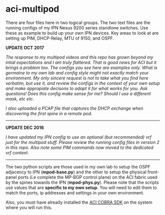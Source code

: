 # aci-multipod
<P>
There are four files here in two logical groups.   The two text files are the running configs of my IPN Nexus 9200 series standlone switches.  Use these as example to build up your own IPN devices.  Key areas to look at are setting up PIM, DHCP-Relay, MTU of 9150, and OSPF.
<P>
<B>UPDATE OCT 2017</B>
<P>
<I>The response to my multipod videos and this repo has grown beyond my intial expectations and I am truly flattered.  That is good news for ACI but it brings a problem too.  The configs you see here are examples only.  What is germaine to my own lab and config style might not exactly match your environment.  My only sincere request is not to take what you find here verbatim, but use it, and review the configs in the context of your own setup and make appropiate decisons to adapt it for what works for you.  Ask questions!  Does this config make sense for me?  Should I use a different mask, etc etc.
<P>
I also uploaded a PCAP file that captures the DHCP exchange when discovering the first spine in a remote pod.  
</I>
<P>
<HR>
<P>
<B>UPDATE DEC 2016</B>
<P>
<I>I have updated my IPN config to use an optional (but recommended) vrf just for the multipod stuff.  Please review the running config files in version 2 in this repo.  Also note some PIM commands now moved to the dedicated vrf context.</I>
<P>
<HR>
<P>
The two python scripts are those used in my own lab to setup the OSPF adjacency to IPN (<B>mpod-base.py</B>) and the other to setup the physical front-panel ports (i.e complete the MP-BGP control plane) on the ACI fabric used by the spines towards the IPN (<B>mpod-phys.py</B>).  Please note that the scripts use values that are <b>specific to my own setup</b>.  You will need to edit them to match the ports, ip addresses and settings in your own environment.  
<P>
Also, you must have already installed the <a href="https://developer.cisco.com/media/apicDcPythonAPI_v0.1/install.html">ACI COBRA SDK</a> on the system where you will run this.




